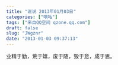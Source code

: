 ```yaml
---
title: "说说 2013年01月03日"
categories: ["嘀咕"]
tags: ["来自QQ空间 qzone.qq.com"]
draft: false
slug: "JWgznr"
date: "2013-01-03 09:37:13"
---
```


业精于勤，荒于嬉，废于随，毁于怠，成于思。
